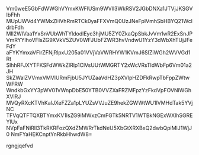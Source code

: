Vm0weE5GbFdWWGhVYmxKWFlUSm9WVll3WkRSV2JGbDNXa1JTVjJKSGVIbFhh
MUpUWVd4YWMxZHVhRmRTCk0yaFFXVmQ0UzJNeFpIVmhSbHBYQ21WcldrbFdh
MlI2WlVaa1YxSnVUbWhTYldodlEyc3hjMU5ZY0ZkaQpSbkJvVm1wR2ExSnJP
VmRYYlhoVFlsZG9XVkV5ZUV0WFJUbFZWR3hvVndwU1YzY3dWbXhTUjJFeFdY
aFYKYmxaVFlrZFNjRlpxU205a01VVjVaVWRHYW1KVmJ6SlZiWGh2WVVGd1Rt
SlhhRFJXYTFKSFdWWkZlRlp1ClVsUUtWMGRTY2xWcVRsTldWbFp6Vm01a2JH
SkZWalZVVmxVMVlURmFjbU5JYUZaaVdHZ3pXVlpHZDFkRwpTbFppZWtwWFRW
WndkbGxYY3pWV01VWnpDbE50YTB0VVZXaFRZMFpzYzFkdVpFOVNiWGhXVlRJ
MVQyRXcKTVhKalJXeFZZa1pLYUZsVVJuZE9hekZGWWtWU1lVMHdTak5YVjNC
TFVqQTFTQXBTYmxKV1lsZG9iMWxzCmFGTk5NRTV1WTBkNGExWXlhSGREYlUx
NVpFaFNiRll3TkRKRFozQXdZMWRrTkdNeU5XbGtXRXBxQ2dwbQpiMlJ1WjJ0
NmFYaHEKCnptYnRkbHhwdW8=

rgngjqefvd
